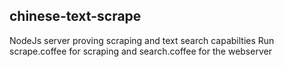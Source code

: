 ## chinese-text-scrape
NodeJs server proving scraping and text search capabilties
Run scrape.coffee for scraping and search.coffee for the webserver
